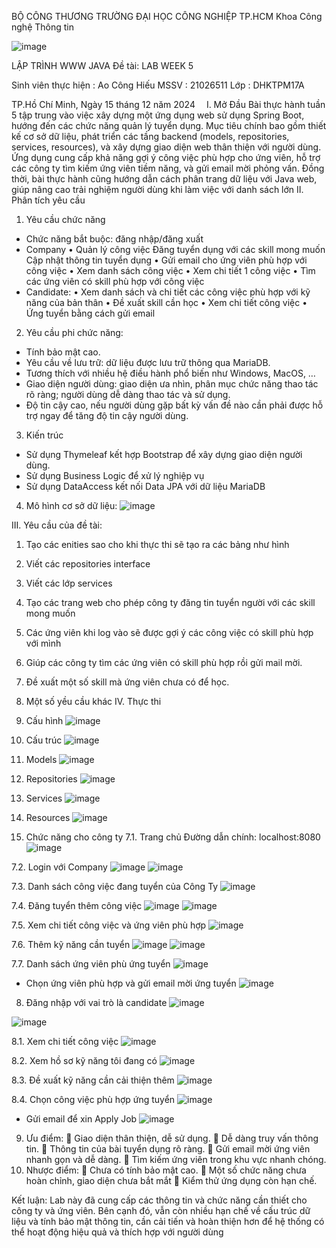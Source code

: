 BỘ CÔNG THƯƠNG
TRƯỜNG ĐẠI HỌC CÔNG NGHIỆP TP.HCM
Khoa Công nghệ Thông tin


![image](https://github.com/user-attachments/assets/53d5c199-67a9-4e29-b78d-e3abbf100ffc)






LẬP TRÌNH WWW JAVA
Đề tài: LAB WEEK 5




Sinh viên thực hiện	: Ao Công Hiếu
MSSV		: 21026511
Lớp			: DHKTPM17A




TP.Hồ Chí Minh, Ngày 15 tháng 12 năm 2024 
I.	Mở Đầu
Bài thực hành tuần 5 tập trung vào việc xây dựng một ứng dụng web sử dụng Spring Boot, hướng đến các chức năng quản lý tuyển dụng. Mục tiêu chính bao gồm thiết kế cơ sở dữ liệu, phát triển các tầng backend (models, repositories, services, resources), và xây dựng giao diện web thân thiện với người dùng. Ứng dụng cung cấp khả năng gợi ý công việc phù hợp cho ứng viên, hỗ trợ các công ty tìm kiếm ứng viên tiềm năng, và gửi email mời phỏng vấn. Đồng thời, bài thực hành cũng hướng dẫn cách phân trang dữ liệu với Java web, giúp nâng cao trải nghiệm người dùng khi làm việc với danh sách lớn
II.	Phân tích yêu cầu
1.	Yêu cầu chức năng
-	Chức năng bắt buộc: đăng nhập/đăng xuất
-	Company
•	Quản lý công việc
Đăng tuyển dụng với các skill mong muốn
Cập nhật thông tin tuyển dụng
•	Gửi email cho ứng viên phù hợp với công việc
•	Xem danh sách công việc
•	Xem chi tiết 1 công việc
•	Tìm các ứng viên có skill phù hợp với công việc
-	Candidate:
•	Xem danh sách và chi tiết các công việc phù hợp với kỹ năng của bản thân
•	Đề xuất skill cần học
•	Xem chi tiết công việc
•	Ứng tuyển bằng cách gửi email
2.	Yêu cầu phi chức năng:
-	Tính bảo mật cao.
-	Yêu cầu về lưu trữ: dữ liệu được lưu trữ thông qua MariaDB.
-	Tương thích với nhiều hệ điều hành phổ biến như Windows, MacOS, …
-	Giao diện người dùng: giao diện ưa nhìn, phân mục chức năng thao tác rõ ràng; người dùng dễ dàng thao tác và sử dụng.
-	Độ tin cậy cao, nếu người dùng gặp bất kỳ vấn đề nào cần phải được hỗ trợ ngay để tăng độ tin cậy người dùng.
3.	Kiến trúc
-	Sử dụng Thymeleaf kết hợp Bootstrap để xây dựng giao diện người dùng.
-	Sử dụng Business Logic để xử lý nghiệp vụ
-	Sử dụng DataAccess kết nối Data JPA với dữ liệu MariaDB
4.	Mô hình cơ sở dữ liệu:
 ![image](https://github.com/user-attachments/assets/efe6ad1e-2a2b-454d-b5a2-64743c2aff49)

III.	Yêu cầu của đề tài:
1. Tạo các enities sao cho khi thực thi sẽ tạo ra các bảng như hình 
2. Viết các repositories interface 
3. Viết các lớp services 
4. Tạo các trang web cho phép công ty đăng tin tuyển người với các skill mong 		muốn 
5. Các ứng viên khi log vào sẽ được gợi ý các công việc có skill phù hợp với mình 
6. Giúp các công ty tìm các ứng viên có skill phù hợp rồi gửi mail mời. 
7. Đề xuất một số skill mà ứng viên chưa có để học.
8. Một số yều cầu khác
IV.	Thực thi
1.	Cấu hình
 ![image](https://github.com/user-attachments/assets/c39d1a9e-318b-4be5-bb41-0b88539467a4)

2.	Cấu trúc
 ![image](https://github.com/user-attachments/assets/760e4672-0404-493f-b3fd-afac0b6453e2)

3.	Models
 ![image](https://github.com/user-attachments/assets/7cab0638-2f60-444f-a406-b9afd2756ba5)

4.	Repositories
 ![image](https://github.com/user-attachments/assets/5e51a226-ddda-4693-9286-e0da558f007e)

5.	Services
 ![image](https://github.com/user-attachments/assets/7fa98605-bd8a-4061-b311-39ada26baa74)

6.	Resources
 ![image](https://github.com/user-attachments/assets/0ac7b7a9-6e9a-4eb6-8122-d4767bcdf60a)

7.	Chức năng cho công ty
7.1.	Trang chủ
Đường dẫn chính: localhost:8080
 ![image](https://github.com/user-attachments/assets/40fc21ab-46f0-41f0-a442-240ebb7b5123)

7.2.	Login với Company
 ![image](https://github.com/user-attachments/assets/bfef2eae-a2b1-4559-9e5d-d07e7817b202)
![image](https://github.com/user-attachments/assets/5a21094f-8028-470c-8dda-35dadeb17f85)

 
7.3.	Danh sách công việc đang tuyển của Công Ty
 ![image](https://github.com/user-attachments/assets/07a81c08-a754-4419-8972-9c6690d4335c)

7.4.	Đăng tuyển thêm công việc
 ![image](https://github.com/user-attachments/assets/fa18acef-5db2-4d22-a554-b41aa2aeb69f)
![image](https://github.com/user-attachments/assets/946e5a0a-3e24-4777-a3d7-d0b1623a1bdf)

 
7.5.	Xem chi tiết công việc và ứng viên phù hợp 
 ![image](https://github.com/user-attachments/assets/3fa7f20d-e7b4-401b-9858-95e3ebbbf4e8)

7.6.	Thêm kỹ năng cần tuyển
 ![image](https://github.com/user-attachments/assets/30daec9b-055b-4c95-ac4b-08b59a2a651b)
![image](https://github.com/user-attachments/assets/e64f7491-c30a-4ecb-a31c-bbf492a69ad2)

 
7.7.	Danh sách ứng viên phù ứng tuyển
 ![image](https://github.com/user-attachments/assets/e9b44848-d9e3-45c9-b8e3-214bd194e1ac)

-	Chọn ứng viên phù hợp và gửi email mời ứng tuyển
 ![image](https://github.com/user-attachments/assets/71dc6f27-d02a-45eb-91a8-701d97c52f76)

8.	Đăng nhập với vai trò là candidate
 ![image](https://github.com/user-attachments/assets/54b8f23f-3d88-4f4a-b438-135c5dc83f34)

 ![image](https://github.com/user-attachments/assets/49a67cd9-cf1e-43c6-acaf-201bce1d3fe1)

8.1.	Xem chi tiết công việc 
 ![image](https://github.com/user-attachments/assets/35b69d74-9879-47d6-84f4-991c4f0fe1e8)

8.2.	Xem hồ sơ kỹ năng tôi đang có 
 ![image](https://github.com/user-attachments/assets/dfec39b6-1eb7-4141-ab07-0b2aec51932b)

8.3.	Đề xuất kỹ năng cần cải thiện thêm
 ![image](https://github.com/user-attachments/assets/d20ce1a1-ced6-4cb1-a334-c895bcaeda16)

8.4.	Chọn công việc phù hợp ứng tuyển
 ![image](https://github.com/user-attachments/assets/72873c9f-6280-4370-a10b-cad74ea11811)

-	Gửi email để xin Apply Job
 ![image](https://github.com/user-attachments/assets/63daa070-61a9-47d8-b15a-b1c96968690e)

9.	Ưu điểm:
	Giao diện thân thiện, dễ sử dụng.
	Dễ dàng truy vấn thông tin.
	Thông tin của bài tuyển dụng rõ ràng.
	Gửi email mời ứng viên nhanh gọn và dễ dàng.
	Tìm kiếm ứng viên trong khu vực nhanh chóng.
10.	Nhược điểm:
	Chưa có tính bảo mật cao.
	Một số chức năng chưa hoàn chỉnh, giao diện chưa bắt mắt
	Kiểm thử ứng dụng còn hạn chế.


Kết luận:
Lab này đã cung cấp các thông tin và chức năng cần thiết cho công ty và ứng viên. Bên cạnh đó, vẫn còn nhiều hạn chế về cấu trúc dữ liệu và tính bảo mật thông tin, cần cải tiến và hoàn thiện hơn để hệ thống có thể hoạt động hiệu quả và thích hợp với người dùng

